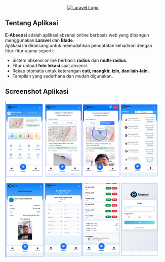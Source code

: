 <p align="center">
  <a href="https://laravel.com" target="_blank">
    <img src="https://raw.githubusercontent.com/laravel/art/master/logo-lockup/5%20SVG/2%20CMYK/1%20Full%20Color/laravel-logolockup-cmyk-red.svg" width="400" alt="Laravel Logo">
  </a>
</p>

## Tentang Aplikasi

**E-Absensi** adalah aplikasi absensi online berbasis web yang dibangun menggunakan **Laravel** dan **Blade**.  
Aplikasi ini dirancang untuk memudahkan pencatatan kehadiran dengan fitur-fitur utama seperti:  

- Sistem absensi online berbasis **radius** dan **multi-radius**.  
- Fitur upload **foto lokasi** saat absensi.  
- Rekap otomatis untuk keterangan **cuti, mangkir, izin, dan lain-lain**.  
- Tampilan yang sederhana dan mudah digunakan.  

## Screenshot Aplikasi

<p align="center">
  <img src="https://raw.githubusercontent.com/rezaharian/e-absensi/main/public/screenshot/dashboard.png" width="600" alt="Screenshot Aplikasi">
</p>
